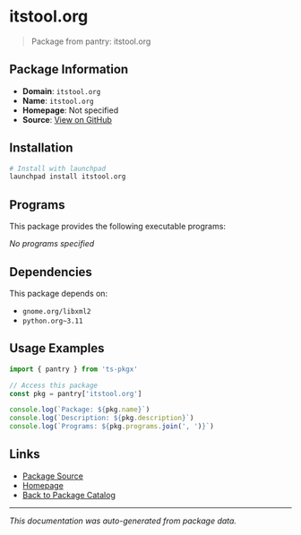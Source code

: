 # itstool.org

> Package from pantry: itstool.org

## Package Information

- **Domain**: `itstool.org`
- **Name**: `itstool.org`
- **Homepage**: Not specified
- **Source**: [View on GitHub](https://github.com/pkgxdev/pantry/tree/main/projects/itstool.org/package.yml)

## Installation

```bash
# Install with launchpad
launchpad install itstool.org
```

## Programs

This package provides the following executable programs:

*No programs specified*

## Dependencies

This package depends on:

- `gnome.org/libxml2`
- `python.org~3.11`

## Usage Examples

```typescript
import { pantry } from 'ts-pkgx'

// Access this package
const pkg = pantry['itstool.org']

console.log(`Package: ${pkg.name}`)
console.log(`Description: ${pkg.description}`)
console.log(`Programs: ${pkg.programs.join(', ')}`)
```

## Links

- [Package Source](https://github.com/pkgxdev/pantry/tree/main/projects/itstool.org/package.yml)
- [Homepage](#)
- [Back to Package Catalog](../../package-catalog.md)

---

*This documentation was auto-generated from package data.*
